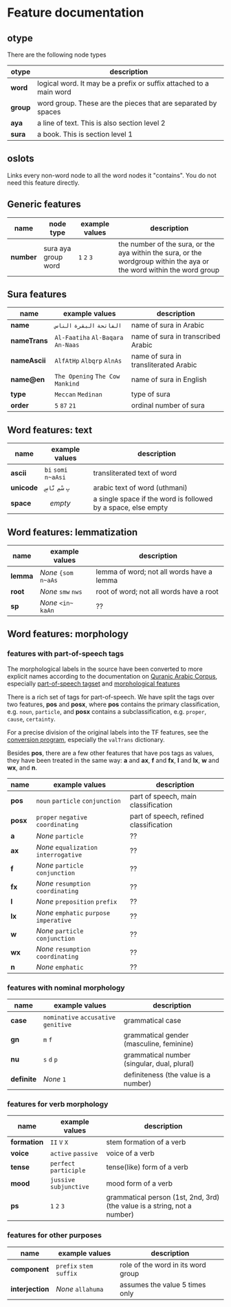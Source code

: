 # Feature documentation

## otype

There are the following node types

otype | description
--- | ---
**word** | logical word. It may be a prefix or suffix attached to a main word
**group** | word group. These are the pieces that are separated by spaces
**aya** | a line of text. This is also section level 2
**sura** | a book. This is section level 1

## oslots

Links every non-word node to all the word nodes it "contains".
You do not need this feature directly.

## Generic features

name | node type | example values | description
--- | --- | --- | ---
**number** | sura aya group word | `1` `2` `3` | the number of the sura, or the aya within the sura, or the wordgroup within the aya or the word within the word group

## Sura features

name | example values | description
--- | --- | ---
**name** | `الفاتحة` `البقرة` `الناس` | name of sura in Arabic
**nameTrans** | `Al-Faatiha` `Al-Baqara` `An-Naas` | name of sura in transcribed Arabic
**nameAscii** | `AlfAtHp` `Albqrp` `AlnAs` | name of sura in transliterated Arabic
**name@en** | `The Opening` `The Cow` `Mankind` | name of sura in English
**type** | `Meccan` `Medinan` | type of sura
**order** | `5` `87` `21` | ordinal number of sura

## Word features: text

name | example values | description
--- | --- | ---
**ascii** | `bi` `somi` `n~aAsi` | transliterated text of word
**unicode** | `بِ` `سْمِ` `نَّاسِ` | arabic text of word (uthmani)
**space** | ` ` *empty*  | a single space if the word is followed by a space, else empty

## Word features: lemmatization

name | example values | description
--- | --- | ---
**lemma** | *None* `{som` `n~aAs` | lemma of word; not all words have a lemma
**root** | *None* `smw` `nws` | root of word; not all words have a root
**sp** | *None* `<in~` `kaAn` | ??

## Word features: morphology

### features with part-of-speech tags

The morphological labels in the source have been converted to more
explicit names according to the documentation on 
[Quranic Arabic Corpus](http://corpus.quran.com/releasenotes.jsp),
especially
[part-of-speech tagset](http://corpus.quran.com/documentation/tagset.jsp)
and
[morphological features](http://corpus.quran.com/documentation/morphologicalfeatures.jsp)

There is a rich set of tags for part-of-speech. 
We have split the tags over two features, **pos** and **posx**, where
**pos** contains the primary classification, e.g. `noun`, `particle`, and
**posx** contains a subclassification, e.g. `proper`, `cause`, `certainty`.

For a precise division of the original labels into the TF features,
see the
[conversion program](https://github.com/q-ran/quran/blob/master/programs/tfFromMorph.py),
especially the `valTrans` dictionary.

Besides **pos**, there are a few other features that have pos tags as values,
they have been treated in the same way: **a** and **ax**, **f** and **fx**,
**l** and **lx**, **w** and **wx**, and **n**.

name | example values | description
--- | --- | ---
**pos** | `noun` `particle` `conjunction` | part of speech, main classification
**posx** | `proper` `negative` `coordinating` | part of speech, refined classification
**a** | *None* `particle` | ??
**ax** | *None* `equalization` `interrogative` | ??
**f** | *None* `particle` `conjunction` | ??
**fx** | *None* `resumption` `coordinating` | ??
**l** | *None* `preposition` `prefix` | ??
**lx** | *None* `emphatic` `purpose` `imperative` | ??
**w** | *None* `particle` `conjunction` | ??
**wx** | *None* `resumption` `coordinating` | ??
**n** | *None* `emphatic` | ??

### features with nominal morphology

name | example values | description
--- | --- | ---
**case** | `nominative` `accusative` `genitive` | grammatical case
**gn** | `m` `f` | grammatical gender (masculine, feminine)
**nu** | `s` `d` `p` | grammatical number (singular, dual, plural)
**definite** | *None* `1` | definiteness (the value is a number) 

### features for verb morphology

name | example values | description
--- | --- | ---
**formation** | `II` `V` `X` | stem formation of a verb
**voice** | `active` `passive` | voice of a verb
**tense** | `perfect` `participle` | tense(like) form of a verb
**mood** | `jussive` `subjunctive` | mood form of a verb
**ps** | `1` `2` `3` | grammatical person (1st, 2nd, 3rd) (the value is a string, not a number)

### features for other purposes

name | example values | description
--- | --- | ---
**component** | `prefix` `stem` `suffix` | role of the word in its word group
**interjection** | *None* `allahuma` | assumes the value 5 times only 
